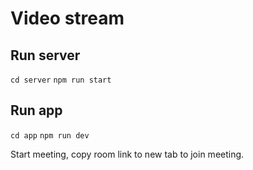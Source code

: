 # Video stream

## Run server

`cd server`
`npm run start`

## Run app

`cd app`
`npm run dev`

Start meeting, copy room link to new tab to join meeting.
